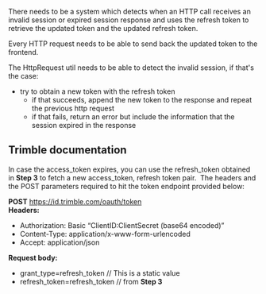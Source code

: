 There needs to be a system which detects when an HTTP call receives an invalid session or expired session response and uses the refresh token to retrieve the updated token and the updated refresh token.

Every HTTP request needs to be able to send back the updated token to the frontend.

The HttpRequest util needs to be able to detect the invalid session, if that's the case:
- try to obtain a new token with the refresh token
	- if that succeeds, append the new token to the response and repeat the previous http request
	- if that fails, return an error but include the information that the session expired in the response

## Trimble documentation
In case the access_token expires, you can use the refresh_token obtained in **Step 3** to fetch a new access_token, refresh token pair.  The headers and the POST parameters required to hit the token endpoint provided below:

**POST** [https://id.trimble.com/oauth/token  
](https://id.trimble.com/oauth/token)
**Headers:**  
- Authorization: Basic “ClientID:ClientSecret (base64 encoded)”  
- Content-Type: application/x-www-form-urlencoded  
- Accept: application/json

**Request body:**  
- grant_type=refresh_token // This is a static value  
- refresh_token=refresh_token // from **Step 3**